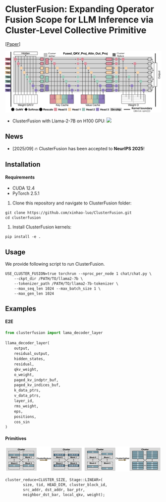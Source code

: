 # ClusterFusion: Expanding Operator Fusion Scope for LLM Inference via Cluster-Level Collective Primitive
[[Paper](https://arxiv.org/abs/2508.18850)]

![overview](assets/overview.png)

* ClusterFusion with Llama-2-7B on H100 GPU:
![](assets/example.gif)


## News
- [2025/09] 🔥 ClusterFusion has been accepted to **NeurIPS 2025**!

## Installation

#### Requirements
- CUDA 12.4  
- PyTorch 2.5.1  

1. Clone this repository and navigate to ClusterFusion folder:
```
git clone https://github.com/xinhao-luo/ClusterFusion.git
cd clusterfusion
```

1. Install ClusterFusion kernels:
```
pip install -e .
```

## Usage

We provide following script to run ClusterFusion.
```
USE_CLUSTER_FUSION=true torchrun --nproc_per_node 1 chat/chat.py \
	--ckpt_dir /PATH/TO/llama2-7b \
	--tokenizer_path /PATH/TO/llama2-7b-tokenizer \
	--max_seq_len 1024 --max_batch_size 1 \
	--max_gen_len 1024
```
## Examples

#### E2E

```python
from clusterfusion import lama_decoder_layer

llama_decoder_layer(
	output,
	residual_output,
	hidden_states,
	residual,
	qkv_weight,
	o_weight,
	paged_kv_indptr_buf,
	paged_kv_indices_buf,
	k_data_ptrs,
	v_data_ptrs,
	layer_id,
	rms_weight,
	eps,
	positions,
	cos_sin
)

```

#### Primitives
![overview](assets/cluster.png)
```cuda
cluster_reduce<CLUSTER_SIZE, Stage::LINEAR>(
        size, tid, HEAD_DIM, cluster_block_id,  
        src_addr, dst_addr, bar_ptr, 
        neighbor_dst_bar, local_qkv, weight);
```

